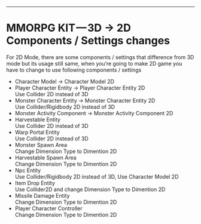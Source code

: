 * * *

MMORPG KIT — 3D → 2D Components / Settings changes
==================================================

For 2D Mode, there are some components / settings that difference from 3D mode but its usage still same, when you’re going to make 2D game you have to change to use following components / settings

*   Character Model → Character Model 2D
*   Player Character Entity → Player Character Entity 2D  
    Use Collider 2D instead of 3D
*   Monster Character Entity → Monster Character Entity 2D  
    Use Collider/Rigidbody 2D instead of 3D
*   Monster Activity Component → Monster Activity Component 2D
*   Harvestable Entity  
    Use Collider 2D instead of 3D
*   Warp Portal Entity  
    Use Collider 2D instead of 3D
*   Monster Spawn Area  
    Change Dimension Type to Dimention 2D
*   Harvestable Spawn Area  
    Change Dimension Type to Dimention 2D
*   Npc Entity  
    Use Collider/Rigidbody 2D instead of 3D, Use Character Model 2D
*   Item Drop Entity  
    Use Collider2D and change Dimension Type to Dimention 2D
*   Missile Damage Entity  
    Change Dimension Type to Dimention 2D
*   Player Character Controller  
    Change Dimension Type to Dimention 2D